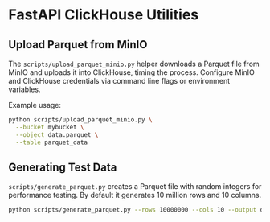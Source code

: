 # FastAPI ClickHouse Utilities

## Upload Parquet from MinIO

The `scripts/upload_parquet_minio.py` helper downloads a Parquet file from MinIO and uploads it into ClickHouse, timing the process. Configure MinIO and ClickHouse credentials via command line flags or environment variables.

Example usage:

```bash
python scripts/upload_parquet_minio.py \
  --bucket mybucket \
  --object data.parquet \
  --table parquet_data
```

## Generating Test Data

`scripts/generate_parquet.py` creates a Parquet file with random integers for performance testing. By default it generates 10 million rows and 10 columns.

```bash
python scripts/generate_parquet.py --rows 10000000 --cols 10 --output data.parquet
```

